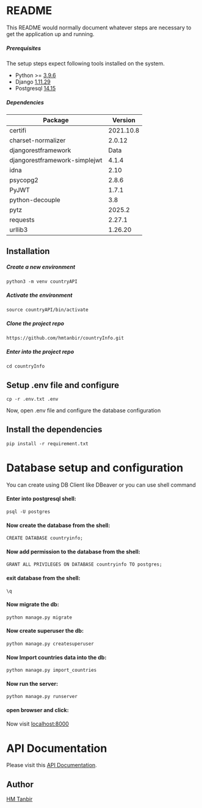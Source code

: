 # README

This README would normally document whatever steps are necessary to get the
application up and running.


##### Prerequisites
The setup steps expect following tools installed on the system.

- Python >= [3.9.6](javascript:void(0);)
- Django [1.11.29](javascript:void(0);)
- Postgresql [14.15](javascript:void(0);)

##### Dependencies
| Package                       | Version   |
|-------------------------------|-----------|
| certifi                       | 2021.10.8 |
| charset-normalizer            | 2.0.12    |
| djangorestframework           | Data      |
| djangorestframework-simplejwt | 4.1.4     |
| idna                          | 2.10      |
| psycopg2                      | 2.8.6     |
| PyJWT                         | 1.7.1     |
| python-decouple               | 3.8       |
| pytz                          | 2025.2    |
| requests                      | 2.27.1    |
| urllib3                       | 1.26.20   |


## Installation

##### Create a new environment

```
python3 -m venv countryAPI
```

##### Activate the environment

```
source countryAPI/bin/activate
```

##### Clone the project repo

```
https://github.com/hmtanbir/countryInfo.git
```

##### Enter into the project repo

```
cd countryInfo
```

## Setup .env file and configure

```
cp -r .env.txt .env
```
Now, open .env file and configure the database configuration

## Install the dependencies

```
pip install -r requirement.txt
```


# Database setup and configuration

You can create using DB Client like DBeaver or you can use shell command

#### Enter into postgresql shell:
```
psql -U postgres
```

#### Now create the database from the shell:

```
CREATE DATABASE countryinfo;
```
#### Now add permission to the database from the shell:
```
GRANT ALL PRIVILEGES ON DATABASE countryinfo TO postgres;
```

#### exit database from the shell:

```
\q
```


#### Now migrate the db:

```
python manage.py migrate
```

#### Now create superuser the db:

```
python manage.py createsuperuser
```

#### Now Import countries data into the db:

```
python manage.py import_countries
```

#### Now run the server:

```
python manage.py runserver
```

#### open browser and click:

Now visit [localhost:8000](http://localhost:8000)




# API Documentation
Please visit this [API Documentation](https://documenter.getpostman.com/view/33611649/2sB2j968eL).


## Author
[HM Tanbir](https://linkedin.com/in/hmtanbir)
